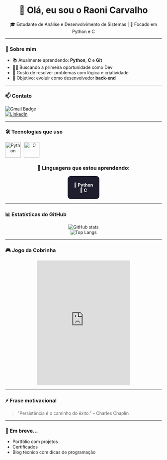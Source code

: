 <h1 align="center">👋 Olá, eu sou o Raoni Carvalho</h1>
<p align="center">🎓 Estudante de Análise e Desenvolvimento de Sistemas | 🐍 Focado em Python e C</p>

---

### 🧠 Sobre mim

- 📚 Atualmente aprendendo: **Python**, **C** e **Git**  
- 👨‍💻 Buscando a primeira oportunidade como Dev  
- 🧩 Gosto de resolver problemas com lógica e criatividade  
- 🎯 Objetivo: evoluir como desenvolvedor **back-end**

---

### 📫 Contato

[![Gmail Badge](https://img.shields.io/badge/-raoni.carvalho.tech@gmail.com-c14438?style=flat-square&logo=Gmail&logoColor=white)](mailto:raoni.carvalho.tech@gmail.com)  
[![LinkedIn](https://img.shields.io/badge/-LinkedIn-blue?style=flat-square&logo=Linkedin&logoColor=white&link=https://linkedin.com)](https://linkedin.com)

---

### 🛠️ Tecnologias que uso

<div align="center" style="display: flex; gap: 10px">
  <img src="https://cdn.jsdelivr.net/gh/devicons/devicon/icons/python/python-original.svg" width="50" title="Python"/>
  <img src="https://cdn.jsdelivr.net/gh/devicons/devicon/icons/c/c-original.svg" width="50" title="C"/>
</div>

<div align="center" style="margin-top: 20px;">
  <h3>🧩 Linguagens que estou aprendendo:</h3>
  <div style="display: inline-block; padding: 20px; background-color: #1e1e2e; color: white; border-radius: 10px;">
    <strong>🐍 Python</strong><br/>
    <strong>🔧 C</strong>
  </div>
</div>

---

### 📊 Estatísticas do GitHub

<p align="center">
  <img src="https://github-readme-stats.vercel.app/api?username=raonitech&show_icons=true&theme=tokyonight" alt="GitHub stats"/>
  <br/>
  <img src="https://github-readme-stats.vercel.app/api/top-langs/?username=raonitech&layout=compact&theme=tokyonight" alt="Top Langs"/>
</p>

---

### 🎮 Jogo da Cobrinha

<p align="center">
  <iframe src="https://playsnake.org/embed" width="300" height="400" frameborder="0"></iframe>
</p>

---

### ⚡ Frase motivacional

> "Persistência é o caminho do êxito." – Charles Chaplin

---

### 🚀 Em breve...

- Portfólio com projetos  
- Certificados  
- Blog técnico com dicas de programação
